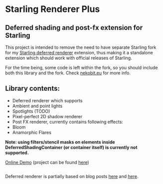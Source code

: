 Starling Renderer Plus
====================

Deferred shading and post-fx extension for Starling
------------------------------------------------------------

This project is intended to remove the need to have separate Starling fork for my <a href="https://github.com/Varnius/Starling-Framework">Starling deferred renderer</a> extension, thus making it a standalone extension which should work with official releases of Starling.

For the time being, some code is left within the fork, so you should include both this library and the fork.
Check [nekobit.eu](http://www.nekobit.eu) for more info.

Library contents:
-----------------

* Deferred renderer which supports
 * Ambient and point lights
 * Spotlights (TODO)
* Pixel-perfect 2D shadow renderer
* Post FX renderer, currently contains following effects:
 * Bloom
 * Anamorphic Flares
 
<b>Note: using filters/stencil masks on elements inside DeferredShadingContainer (or container itself) is currently not supported.</b> 
 
<a href="http://nekobit.eu/demos/starling-deferred/Sandbox.html" target="_blank">Online Demo</a> (project can be found [here](https://github.com/Varnius/StarlingDynamicShadows2D))

<a href="http://nekobit.eu/demos/starling-deferred/Sandbox.html" target="_blank"><img src="http://nekobit.eu/screens/deferred.jpg" alt="" /></a>

Deferred renderer is partially based on blog posts [here](http://www.catalinzima.com/xna/tutorials/deferred-rendering-in-xna/) and [here](http://www.soolstyle.com/2010/06/29/2d-lightning-continued/).
